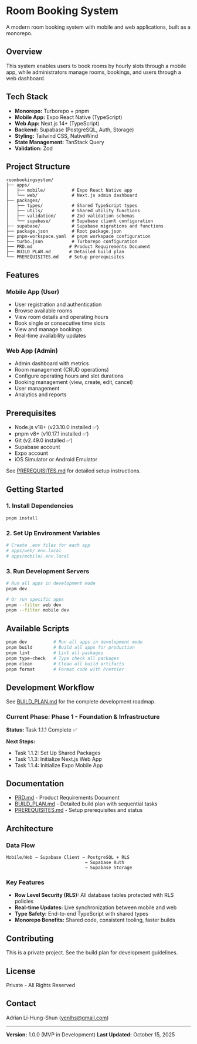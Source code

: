 # Room Booking System

A modern room booking system with mobile and web applications, built as a monorepo.

## Overview

This system enables users to book rooms by hourly slots through a mobile app, while administrators manage rooms, bookings, and users through a web dashboard.

## Tech Stack

- **Monorepo:** Turborepo + pnpm
- **Mobile App:** Expo React Native (TypeScript)
- **Web App:** Next.js 14+ (TypeScript)
- **Backend:** Supabase (PostgreSQL, Auth, Storage)
- **Styling:** Tailwind CSS, NativeWind
- **State Management:** TanStack Query
- **Validation:** Zod

## Project Structure

```
roombookingsystem/
├── apps/
│   ├── mobile/          # Expo React Native app
│   └── web/             # Next.js admin dashboard
├── packages/
│   ├── types/           # Shared TypeScript types
│   ├── utils/           # Shared utility functions
│   ├── validation/      # Zod validation schemas
│   └── supabase/        # Supabase client configuration
├── supabase/            # Supabase migrations and functions
├── package.json         # Root package.json
├── pnpm-workspace.yaml  # pnpm workspace configuration
├── turbo.json           # Turborepo configuration
├── PRD.md              # Product Requirements Document
├── BUILD_PLAN.md       # Detailed build plan
└── PREREQUISITES.md    # Setup prerequisites
```

## Features

### Mobile App (User)

- User registration and authentication
- Browse available rooms
- View room details and operating hours
- Book single or consecutive time slots
- View and manage bookings
- Real-time availability updates

### Web App (Admin)

- Admin dashboard with metrics
- Room management (CRUD operations)
- Configure operating hours and slot durations
- Booking management (view, create, edit, cancel)
- User management
- Analytics and reports

## Prerequisites

- Node.js v18+ (v23.10.0 installed ✅)
- pnpm v8+ (v10.17.1 installed ✅)
- Git (v2.49.0 installed ✅)
- Supabase account
- Expo account
- iOS Simulator or Android Emulator

See [PREREQUISITES.md](PREREQUISITES.md) for detailed setup instructions.

## Getting Started

### 1. Install Dependencies

```bash
pnpm install
```

### 2. Set Up Environment Variables

```bash
# Create .env files for each app
# apps/web/.env.local
# apps/mobile/.env.local
```

### 3. Run Development Servers

```bash
# Run all apps in development mode
pnpm dev

# Or run specific apps
pnpm --filter web dev
pnpm --filter mobile dev
```

## Available Scripts

```bash
pnpm dev          # Run all apps in development mode
pnpm build        # Build all apps for production
pnpm lint         # Lint all packages
pnpm type-check   # Type check all packages
pnpm clean        # Clean all build artifacts
pnpm format       # Format code with Prettier
```

## Development Workflow

See [BUILD_PLAN.md](BUILD_PLAN.md) for the complete development roadmap.

### Current Phase: Phase 1 - Foundation & Infrastructure

**Status:** Task 1.1.1 Complete ✅

**Next Steps:**

- Task 1.1.2: Set Up Shared Packages
- Task 1.1.3: Initialize Next.js Web App
- Task 1.1.4: Initialize Expo Mobile App

## Documentation

- [PRD.md](PRD.md) - Product Requirements Document
- [BUILD_PLAN.md](BUILD_PLAN.md) - Detailed build plan with sequential tasks
- [PREREQUISITES.md](PREREQUISITES.md) - Setup prerequisites and status

## Architecture

### Data Flow

```
Mobile/Web → Supabase Client → PostgreSQL + RLS
                              → Supabase Auth
                              → Supabase Storage
```

### Key Features

- **Row Level Security (RLS):** All database tables protected with RLS policies
- **Real-time Updates:** Live synchronization between mobile and web
- **Type Safety:** End-to-end TypeScript with shared types
- **Monorepo Benefits:** Shared code, consistent tooling, faster builds

## Contributing

This is a private project. See the build plan for development guidelines.

## License

Private - All Rights Reserved

## Contact

Adrian Li-Hung-Shun (yenlhs@gmail.com)

---

**Version:** 1.0.0 (MVP in Development)
**Last Updated:** October 15, 2025

